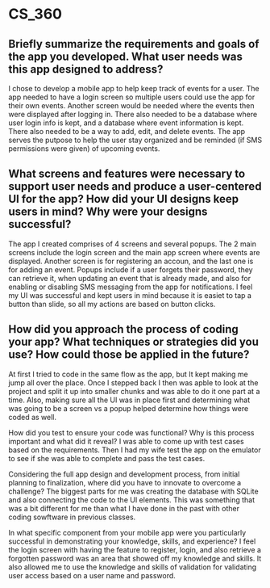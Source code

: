 # CS_360

<h2><b></b>Briefly summarize the requirements and goals of the app you developed. What user needs was this app designed to address?</h2>
I chose to develop a mobile app to help keep track of events for a user. The app needed to have a login screen so multiple users could use the app for their own events. Another screen would be needed where the events then were displayed after logging in. There also needed to be a database where user login info is kept, and a database where event information is kept. There also needed to be a way to add, edit, and delete events. The app serves the putpose to help the user stay organized and be reminded (if SMS permissions were given) of upcoming events.

<h2><b></b>What screens and features were necessary to support user needs and produce a user-centered UI for the app? How did your UI designs keep users in mind? Why were your designs successful?</h2>
The app I created comprises of 4 screens and several popups. The 2 main screens include the login screen and the main app screen where events are displayed. Another screen is for registering an accoun, and the last one is for adding an event. Popups include if a user forgets their password, they can retrieve it, when updating an event that is already made, and also for enabling or disabling SMS messaging from the app for notifications. I feel my UI was successful and kept users in mind because it is easiet to tap a button than slide, so all my actions are based on button clicks.

<h2><b></b>How did you approach the process of coding your app? What techniques or strategies did you use? How could those be applied in the future?</h2>
At first I tried to code in the same flow as the app, but It kept making me jump all over the place. Once I stepped back I then was apble to look at the project and split it up into smaller chunks and was able to do it one part at a time. Also, making sure all the UI was in place first and determining what was going to be a screen vs a popup helped determine how things were coded as well.

How did you test to ensure your code was functional? Why is this process important and what did it reveal?
I was able to come up with test cases based on the requirements. Then I had my wife test the app on the emulator to see if she was able to complete and pass the test cases.

Considering the full app design and development process, from initial planning to finalization, where did you have to innovate to overcome a challenge?
The biggest parts for me was creating the database with SQLite and also connecting the code to the UI elements. This was something that was a bit different for me than what I have done in the past with other coding sowftware in previous classes.

In what specific component from your mobile app were you particularly successful in demonstrating your knowledge, skills, and experience?
I feel the login screen with having the feature to register, login, and also retrieve a forgotten password was an area that showed off my knowledge and skills. It also allowed me to use the knowledge and skills of validation for validating user access based on a user name and password.
